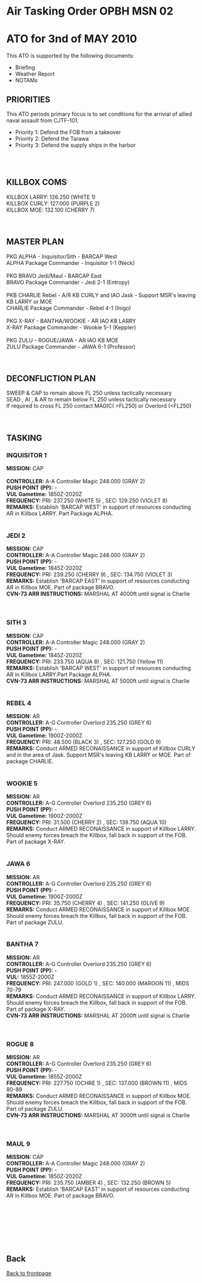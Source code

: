 # Air Tasking Order OPBH MSN 02 




# ATO for 3nd of MAY 2010
This ATO is supported by the following documents: <br>
* Briefing
* Weather Report
* NOTAMs

## PRIORITIES
This ATO periods primary focus is to set conditions for the arrivial of allied naval assault from CJTF-101. <br>
* Priority 1: Defend the FOB from a takeover
* Priority 2: Defend the Tarawa
* Priority 3: Defend the supply ships in the harbor
<br>
<br>

## KILLBOX COMS
KILLBOX LARRY: 126.250 (WHITE 1)<br>
KILLBOX CURLY: 127.000 (PURPLE 2)<br>
KILLBOX MOE: 132.100 (CHERRY 7)<br>
<br>
<br>

## MASTER PLAN 
PKG ALPHA - Inquisitor/Sith - BARCAP West<br>
    ALPHA Package Commander - Inquisitor 1-1 (Neck)<br>
	<br>
PKG BRAVO Jedi/Maul - BARCAP East<br>
    BRAVO Package Commander - Jedi 2-1 (Entropy)<br>
	<br>
PKB CHARLIE Rebel - A/R KB CURLY and IAO Jask - Support MSR's leaving KB LARRY or MOE<br>
    CHARLIE Package Commander - Rebel 4-1 (Inigo)<br>
   <br>
PKG X-RAY - BANTHA/WOOKIE - AR IAO KB LARRY<br>
    X-RAY Package Commander - Wookie 5-1 (Keppler)<br>
	<br>
PKG ZULU - ROGUE/JAWA - AR IAO KB MOE<br>
    ZULU Package Commander - JAWA 6-1 (Professor)<br>
<br>
<br>

## DECONFLICTION PLAN 
SWEEP & CAP to remain above FL 250 unless tactically necessary<br>
SEAD , AI , & AR to remain below FL 250 unless tactically necessary<br>
If required to cross FL 250 contact MAGIC( >FL250) or Overlord (<FL250)<br>
<br>
<br>  

## TASKING 

### INQUISITOR 1
**MISSION:** CAP   
<br>
**CONTROLLER:** A-A Controller Magic 248.000 (GRAY 2) 
<br>
**PUSH POINT (PP):** -
<br>
**VUL Gametime:**  1850Z-2020Z
<br>
**FREQUENCY:**  PRI: 237.250 (WHITE 5) , SEC: 129.250 (VIOLET 8)
<br>
**REMARKS:** Establish 'BARCAP WEST' in support of resources conducting AR in Killbox LARRY. Part Package ALPHA.
<br>
<br>


### JEDI 2
**MISSION:** CAP
<br>
**CONTROLLER:** A-A Controller Magic 248.000 (GRAY 2) 
<br>
**PUSH POINT (PP):** -
<br>
**VUL Gametime:** 1845Z-2020Z
<br>
**FREQUENCY:** PRI: 239.250 (CHERRY 9) , SEC: 134.750 (VIOLET 3)
<br>
**REMARKS:** Establish 'BARCAP EAST' in support of resources conducting AR in Killbox MOE. Part of package BRAVO.
<br>
**CVN-73 ARR INSTRUCTIONS:** MARSHAL AT 4000ft until signal is Charlie  
<br>
<br>

### SITH 3
**MISSION:** CAP
<br>
**CONTROLLER:** A-A Controller Magic 248.000 (GRAY 2) 
<br>
**PUSH POINT (PP):** -
<br>
**VUL Gametime:** 1845Z-2020Z
<br>
**FREQUENCY:**  PRI: 233.750 (AQUA 8) , SEC: 121.750 (Yellow 11)
<br>
**REMARKS:** Establish 'BARCAP WEST' in support of resources conducting AR in Killbox LARRY.Part Package ALPHA.
<br>
**CVN-73 ARR INSTRUCTIONS:** MARSHAL AT 5000ft until signal is Charlie 
<br>
<br>

### REBEL 4
**MISSION:** AR 
<br>
**CONTROLLER:** A-G Controller  Overlord 235.250 (GREY 6)
<br>
**PUSH POINT (PP):** -
<br>
**VUL Gametime:**  1900Z-2000Z
<br>
**FREQUENCY:**  PRI: 48.500 (BLACK 3) , SEC: 127.250 (GOLD 9) 
<br>
**REMARKS:** Conduct ARMED RECONAISSANCE in support of Killbox CURLY and in the area of  Jask. Support MSR's leaving KB LARRY or MOE. Part of package CHARLIE.
<br>
<br>

### WOOKIE 5
**MISSION:** AR 
<br>
**CONTROLLER:** A-G Controller  Overlord 235.250 (GREY 6)
<br>
**PUSH POINT (PP):** -
<br>
**VUL Gametime:** 1900Z-2000Z
<br>
**FREQUENCY:**  PRI: 31.500 (CHERRY 2) , SEC: 139.750 (AQUA 10)
<br>
**REMARKS:** Conduct ARMED RECONAISSANCE in support of Killbox LARRY. Should enemy forces breach the Killbox, fall back in support of the FOB. Part of package X-RAY.
<br>
<br>

### JAWA 6
**MISSION:** AR
<br>
**CONTROLLER:** A-G Controller  Overlord 235.250 (GREY 6)
<br>
**PUSH POINT (PP):** -
<br>
**VUL Gametime:** 1900Z-2000Z
<br>
**FREQUENCY:**  PRI: 35.750 (CHERRY 4) , SEC: 141.250 (OLIVE 9)
<br>
**REMARKS:** Conduct ARMED RECONAISSANCE in support of Killbox MOE. Should enemy forces breach the Killbox, fall back in support of the FOB. Part of package ZULU.
<br>
<br>

### BANTHA 7
**MISSION:** AR
<br>
**CONTROLLER:** A-G Controller Overlord 235.250 (GREY 6)
<br>
**PUSH POINT (PP):** -
<br>
**VUL:** 1855Z-2000Z
<br>
**FREQUENCY:**  PRI: 247.000 (GOLD 1) , SEC: 140.000 (MAROON 11) , MIDS 70-79 
<br>
**REMARKS:** Conduct ARMED RECONAISSANCE in support of Killbox LARRY. Should enemy forces breach the Killbox, fall back in support of the FOB. Part of package X-RAY.
<br>
**CVN-73 ARR INSTRUCTIONS:** MARSHAL AT 2000ft until signal is Charlie    
<br>
<br>

### ROGUE 8
**MISSION:** AR
<br>
**CONTROLLER:** A-G Controller  Overlord 235.250 (GREY 6)
<br>
**PUSH POINT (PP):** -
<br>
**VUL Gametime:** 1855Z-2000Z
<br>
**FREQUENCY:**  PRI: 227.750 (OCHRE 1) , SEC: 137.000 (BROWN 11) , MIDS 80-89 
<br>
**REMARKS:** Conduct ARMED RECONAISSANCE in support of Killbox MOE. Should enemy forces breach the Killbox, fall back in support of the FOB. Part of package ZULU.
<br>
**CVN-73 ARR INSTRUCTIONS:** MARSHAL AT 3000ft until signal is Charlie  
<br>
<br>

### MAUL 9
**MISSION:** CAP
<br>
**CONTROLLER:** A-A Controller Magic 248.000 (GRAY 2) 
<br>
**PUSH POINT (PP):** -
<br>
**VUL Gametime:**  1850Z-2020Z
<br>
**FREQUENCY:**  PRI: 235.750 (AMBER 4) , SEC: 132.250 (BROWN 5) 
<br>
**REMARKS:** Establish 'BARCAP EAST' in support of resources conducting AR in Killbox MOE. Part of package BRAVO.
<br>


<br>
<br>
<br>
<br>
<br>
<br>

## Back
[Back to frontpage](https://132nd-vwing.github.io/OPBH-Brief/)